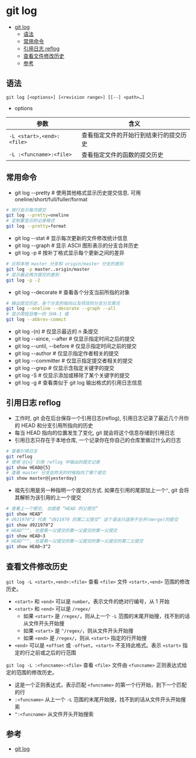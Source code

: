 # git log

- [git log](#git-log)
  - [语法](#语法)
  - [常用命令](#常用命令)
  - [引用日志 reflog](#引用日志-reflog)
  - [查看文件修改历史](#查看文件修改历史)
  - [参考](#参考)

## 语法

`git log [<options>] [<revision range>] [[--] <path>…​]`

- options

| 参数 | 含义 |
| --- | --- |
| `-L <start>,<end>:<file>` | 查看指定文件的开始行到结束行的提交历史 |
| `-L :<funcname>:<file>` | 查看指定文件的函数的提交历史 |

## 常用命令

- git log --pretty              # 使用其他格式显示历史提交信息. 可用 oneline/short/full/fuller/format

```sh
# 按行显示每次提交
git log --pretty=oneline
# 定制要显示的记录格式
git log --pretty=format
```

- git log --stat                # 显示每次更新的文件修改统计信息
- git log --graph               # 显示 ASCII 图形表示的分支合并历史
- git log -p                    # 按补丁格式显示每个更新之间的差异

```sh
# 比较本地 master 分支和 origin/master 分支的差别
git log -p master..origin/master
# 显示最近两次提交的差别
git log -p -2
```

- git log --decorate            # 查看各个分支当前所指的对象

```sh
# 输出提交历史、各个分支的指向以及项目的分支分叉情况
git log --oneline --decorate --graph --all
# 显示简短且唯一的 SHA-1 值
git log --abbrev-commit
```

- git log -(n)                  # 仅显示最近的 n 条提交
- git log --since, --after      # 仅显示指定时间之后的提交
- git log --until, --before     # 仅显示指定时间之前的提交
- git log --author              # 仅显示指定作者相关的提交
- git log --committer           # 仅显示指定提交者相关的提交
- git log --grep                # 仅显示含指定关键字的提交
- git log -S                    # 仅显示添加或移除了某个关键字的提交
- git log -g                    # 查看类似于 git log 输出格式的引用日志信息

## 引用日志 reflog

- 工作时,  git 会在后台保存一个引用日志(reflog), 引用日志记录了最近几个月你的 HEAD 和分支引用所指向的历史
- 每当 HEAD 指向的位置发生了变化, git 就会将这个信息存储到引用日志
- 引用日志只存在于本地仓库, 一个记录你在你自己的仓库里做过什么的日志

```sh
# 查看引用日志
git reflog
# 使用`@{n}`引用 reflog 中输出的提交记录
git show HEAD@{5}
# 查看 master 分支在昨天的时候指向了哪个提交
git show master@{yesterday}
```

- 祖先引用是另一种指明一个提交的方式. 如果在引用的尾部加上一个`^`,  git 会将其解析为该引用的上一个提交

```sh
# 查看上一个提交, 也就是 “HEAD 的父提交”
git show HEAD^
# d921970^2 代表 “d921970 的第二父提交” 这个语法只适用于合并(merge)的提交
git show d921970^2
# HEAD^^^, 也是第一父提交的第一父提交的第一父提交
git show HEAD~3
# HEAD^^^, 也是第一父提交的第一父提交的第一父提交的第二父提交
git show HEAD~3^2
```

## 查看文件修改历史

`git log -L <start>,<end>:<file>` 查看 `<file>` 文件 `<start>,<end>` 范围的修改历史。

- `<start>` 和 `<end>` 可以是 `number`。表示文件的绝对行编号，从 1 开始
- `<start>` 和 `<end>` 可以是 `/regex/`
  - 如果 `<start>` 是 `/regex/`，则从上一个 `-L` 范围的末尾开始搜，找不到的话从文件开头开始搜
  - 如果 `<start>` 是 `^/regex/`，则从文件开头开始搜
  - 如果 `<end>` 是 `/regex/`，则从 `<start>` 指定的行开始搜
- `<end>` 可以是 `+offset` 或 `-offset`，`<start>` 不支持此格式。表示 `<start>` 指定的行之前或之后的行范围

`git log -L :<funcname>:<file>` 查看 `<file>` 文件由 `<funcname>` 正则表达式给定的范围的修改历史。

- 这是一个正则表达式，表示匹配 `<funcname>` 的第一个行开始，到下一个匹配的行
- `:<funcname>` 从上一个 `-L` 范围的末尾开始搜，找不到的话从文件开头开始搜索
- `^:<funcname>` 从文件开头开始搜索

## 参考

- [git log](https://www.git-scm.com/docs/git-log)
